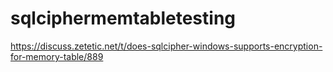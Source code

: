 # sqlciphermemtabletesting
https://discuss.zetetic.net/t/does-sqlcipher-windows-supports-encryption-for-memory-table/889
